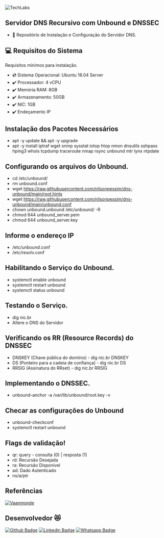 ![TechLabs](https://techlabs.net.br/wp-content/uploads/2021/09/logo_blog.png)

## Servidor DNS Recursivo com Unbound e DNSSEC
* :star_struck: Repositório de Instalação e Configuração do Servidor DNS.
 
## :computer: Requisitos do Sistema
Requisitos mínimos para instalação.
 
* :cd: Sistema Operacional: Ubuntu 18.04 Server
* :heavy_check_mark: Processador: 4 vCPU
* :heavy_check_mark: Memória RAM: 8GB
* :heavy_check_mark: Armazenamento: 50GB
* :heavy_check_mark: NIC: 1GB
* :heavy_check_mark: Endeçamento IP

## Instalação dos Pacotes Necessários
*   apt -y update && apt -y upgrade
*   apt -y install iptraf wget snmp sysstat iotop htop nmon dnsutils sshpass hping3 whois tcpdump traceroute nmap rsync unbound mtr lynx ntpdate

## Configurando os arquivos do Unbound.
*   cd /etc/unbound/
*   rm unbound.conf
*   wget https://raw.githubusercontent.com/nilsonpessim/dns-unbound/main/root.hints
*   wget https://raw.githubusercontent.com/nilsonpessim/dns-unbound/main/unbound.conf
*   chown unbound.unbound /etc/unbound/ -R
*   chmod 644 unbound_server.pem
*   chmod 644 unbound_server.key

## Informe o endereço IP
*	/etc/unbound.conf
*   /etc/resolv.conf

## Habilitando o Serviço do Unbound.
*	systemctl enable unbound
*	systemctl restart unbound
*	systemctl status unbound

## Testando o Serviço.
*	dig nic.br
*	Altere o DNS do Servidor

## Verificando os RR (Resource Records) do DNSSEC
*	DNSKEY (Chave pública do domínio) - dig nic.br DNSKEY
*	DS (Ponteiro para a cadeia de confiança) - dig nic.br DS
*	RRSIG (Assinatura do RRset) - dig nic.br RRSIG

## Implementando o DNSSEC.
*	unbound-anchor -a /var/lib/unbound/root.key -v

## Checar as configurações do Unbound
*	unbound-checkconf
*	systemctl restart unbound

## Flags de validação! 
* qr: query - consulta (0) | resposta (1)
* rd: Recursão Desejada
* ra: Recursão Disponível
* ad: Dado Autenticado
* ns/a/ptr

## Referências
[![Vaanmonde](https://avatars.githubusercontent.com/u/21218780?s=48)](https://github.com/vaamonde/ubiquiti-unifi)

## Desenvolvedor :heart_eyes_cat:
[![Github Badge](https://img.shields.io/badge/-Github-000?style=flat-square&logo=Github&logoColor=white&link=https://github.com/nilsonpessim)](https://github.com/nilsonpessim)
[![Linkedin Badge](https://img.shields.io/badge/-LinkedIn-blue?style=flat-square&logo=Linkedin&logoColor=white&link=https://br.linkedin.com/in/nilsonpessim)](https://br.linkedin.com/in/nilsonpessim)
[![Whatsapp Badge](https://img.shields.io/badge/-Whatsapp-4CA143?style=flat-square&labelColor=4CA143&logo=whatsapp&logoColor=white&link=https://api.whatsapp.com/send?phone=5537999351046)](https://api.whatsapp.com/send?phone=5537999351046)